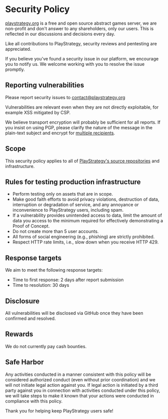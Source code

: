 # Security Policy

[playstrategy.org](https://playstrategy.org) is a free and open source abstract games server, we are non-profit and don't answer to any shareholders, only our users. This is reflected in our discussions and decisions every day.

Like all contributions to PlayStrategy, security reviews and pentesting are appreciated.

If you believe you've found a security issue in our platform, we encourage you to notify us. We welcome working with you to resolve the issue promptly.

## Reporting vulnerabilities

Please report security issues to contact@playstrategy.org

Vulnerabilities are relevant even when they are not directly exploitable, for example XSS mitigated by CSP.

We believe transport encryption will probably be sufficient for all reports. If you insist on using PGP, please clarify the nature of the message in the plain-text subject and encrypt for [multiple recipients](https://lichess.org/.well-known/gpg.asc).

## Scope

This security policy applies to all of [PlayStrategy's source repositories](https://playstrategy.org/source) and infrastructure.

## Rules for testing production infrastructure

- Perform testing only on assets that are in scope.
- Make good faith efforts to avoid privacy violations, destruction of data, interruption or degradation of service, and any annoyance or inconvenience to PlayStrategy users, including spam.
- If a vulnerability provides unintended access to data, limit the amount of data you access to the minimum required for effectively demonstrating a Proof of Concept.
- Do not create more than 5 user accounts.
- All forms of social engineering (e.g., phishing) are strictly prohibited.
- Respect HTTP rate limits, i.e., slow down when you receive HTTP 429.

## Response targets

We aim to meet the following response targets:

- Time to first response: 2 days after report submission
- Time to resolution: 30 days

## Disclosure

All vulnerabilities will be disclosed via GitHub once they have been confirmed and resolved.

## Rewards

We do not currently pay cash bounties.

## Safe Harbor

Any activities conducted in a manner consistent with this policy will be considered authorized conduct (even without prior coordination) and we will not initiate legal action against you. If legal action is initiated by a third party against you in connection with activities conducted under this policy, we will take steps to make it known that your actions were conducted in compliance with this policy.

Thank you for helping keep PlayStrategy users safe!
